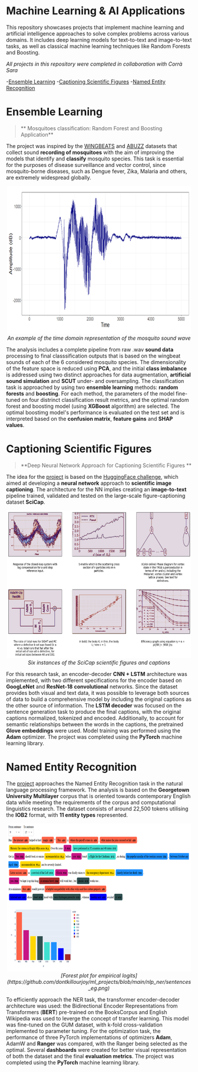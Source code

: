 # Machine Learning & AI Applications

This repository showcases projects that implement machine learning and artificial intelligence approaches to solve complex problems across various domains. It includes deep learning models for text-to-text and image-to-text tasks, as well as classical machine learning techniques like Random Forests and Boosting.

<i>  All projects in this repository were completed in collaboration with Corrà Sara </i>

-[Ensemble Learning](#ensemble-learning)
-[Captioning Scientific Figures](#captioning-scientific-figures)
-[Named Entity Recognition](#Named-entity-recognition)

# Ensemble Learning

>** Mosquitoes classification: Random Forest and Boosting Application**

The project was inspired by the [WINGBEATS](https://www.kaggle.com/datasets/potamitis/wingbeats) and [ABUZZ](http://web.stanford.edu/group/prakash-lab/cgi-bin/mosquitofreq/the-science/figures-2/) datasets that collect sound **recording of mosquitoes** with the aim of improving the models that identify and **classify** mosquito species. This task is essential for the purposes of disease surveillance and vector control, since mosquito-borne diseases, such as Dengue fever, Zika, Malaria and others, are extremely widespread globally. 

<p align="center">
  <img src="https://github.com/dontkillourjoy/ml_projects/blob/main/ensemble_learning/wave.png" alt="An example of the time domain representation of the mosquito sound wave" width="500" height = "400"/>
  <br/>
  <i>An example of the time domain representation of the mosquito sound wave</i>
</p>

The analysis includes a complete pipeline from raw .wav **sound data** processing to final classsification outputs that is based on the wingbeat sounds of each of the 6 considered mosquito species. The dimensionality of the feature space is reduced using **PCA**, and the initial **class imbalance** is addressed using two distinct approaches for data augmentation, **artificial sound simulation** and **SCUT** under- and oversampling. The classification task is approached by using two **ensemble learning** methods: **random forests** and **boosting**. For each method, the parameters of the model fine-tuned on four distrinct classification result metrics, and the optimal random forest and boosting model (using **XGBoost** algorithm) are selected. The optimal boostimg model's performance is evaluated on the test set and is interpreted based on the **confusion matrix**, **feature gains** and **SHAP values**.


# Captioning Scientific Figures

>**Deep Neural Network Approach for Captioning Scientific Figures **

The idea for the [project](https://colab.research.google.com/drive/1eZSwvSL8C2tXADkpvJI9HF5zMuJF9-6O#scrollTo=ek33ZXQojA-i&uniqifier=1) is based on the [HuggingFace challenge](https://huggingface.co/datasets/CrowdAILab/scicap), which aimed at developing a **neural network** approach to **scientific image captioning**. The architecture for the NN implies creating an **image-to-text** pipeline trained, validated and tested on the large-scale figure-captioning dataset **SciCap**. 

<p align="center">
  <img src="https://github.com/dontkillourjoy/ml_projects/blob/main/image_captioning/sc_figures.png" alt="Six instances of the SciCap scientific figures and captions" width="500" height = "400"/>
  <br/>
  <i>Six instances of the SciCap scientific figures and captions</i>
</p>

For this research task, an encoder-decoder **CNN + LSTM** architecture was implemented, with two different specifications for the encoder based on **GoogLeNet** and **ResNet-18** **convolutional** networks. Since the dataset provides both visual and text data, it was possible to leverage both sources of data to build a comprehensive model by including the original captions as the other source of information. The **LSTM decoder** was focused on the sentence generation task to produce the final captions, with the original captions normalized, tokenized and encoded. Additionally, to account for semantic relationships between the words in the captions, the pretrained **Glove embeddings** were used. Model training was performed using the **Adam** optimizer. The project was completed using the **PyTorch** machine learning library.

# Named Entity Recognition

The [project](https://colab.research.google.com/drive/1GCJQeBvIrcRwxzf9KATYUw72laQ4y2k1) approaches the Named Entity Recognition task in the natural language processing framework. The analysis is based on the **Georgetown University Multilayer** corpus that is oriented towards contemporary English data while meeting the requirements of the corpus and computational linguistics research. The dataset consists of around 22,500 tokens utilising the  **IOB2** format, with **11 entity types** represented. 

<p align="center">
  <img src="https://github.com/dontkillourjoy/ml_projects/blob/main/nlp_ner/sentences_eg.png" alt="Instances of sentences from GUM corpus, names entities and their distribution" width="500" height = "400"/>
  <br/>
  <i>[Forest plot for empirical logits](https://github.com/dontkillourjoy/ml_projects/blob/main/nlp_ner/sentences_eg.png)</i>
</p>

To efficiently approach the NER task, the transformer encoder-decoder architecture was used: the Bidirectional Encoder Representations from Transformers (**BERT**) pre-trained on the BooksCorpus and English Wikipedia was used to leverge the concept of transfer learning. This model was fine-tuned on the GUM dataset, with k-fold cross-validation implemented to parameter tuning. For the optimization task, the performance of three PyTorch implementations of optimizers **Adam**, AdamW and **Ranger** was compared, with the Ranger being selected as the optimal. Several **dashboards** were created for better visual representation of both the dataset and the final **evaluation metrics**. The project was completed using the **PyTorch** machine learning library.

